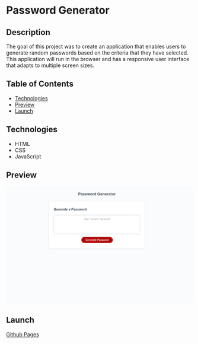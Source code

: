 # Password Generator

## Description
The goal of this project was to create an application that enables users to generate random passwords based on the criteria that they have selected. This application will run in the browser and has a responsive user interface that adapts to multiple screen sizes.

## Table of Contents
- [Technologies](#technologies)
- [Preview](#preview)
- [Launch](#launch)

## Technologies
- HTML
- CSS
- JavaScript
## Preview
![Img](assets/images/preview.PNG)
## Launch
[Github Pages](https://negronmarc.github.io/Password-Generator/)
